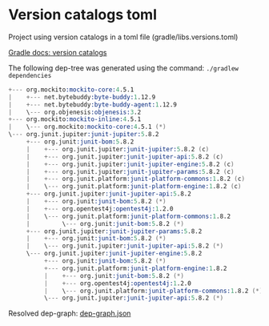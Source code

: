 # Version catalogs toml

Project using version catalogs in a toml file (gradle/libs.versions.toml)

[Gradle docs: version catalogs](https://docs.gradle.org/current/userguide/platforms.html)

The following dep-tree was generated using the command: `./gradlew dependencies`

```s
+--- org.mockito:mockito-core:4.5.1
|    +--- net.bytebuddy:byte-buddy:1.12.9
|    +--- net.bytebuddy:byte-buddy-agent:1.12.9
|    \--- org.objenesis:objenesis:3.2
+--- org.mockito:mockito-inline:4.5.1
|    \--- org.mockito:mockito-core:4.5.1 (*)
\--- org.junit.jupiter:junit-jupiter:5.8.2
     +--- org.junit:junit-bom:5.8.2
     |    +--- org.junit.jupiter:junit-jupiter:5.8.2 (c)
     |    +--- org.junit.jupiter:junit-jupiter-api:5.8.2 (c)
     |    +--- org.junit.jupiter:junit-jupiter-engine:5.8.2 (c)
     |    +--- org.junit.jupiter:junit-jupiter-params:5.8.2 (c)
     |    +--- org.junit.platform:junit-platform-commons:1.8.2 (c)
     |    \--- org.junit.platform:junit-platform-engine:1.8.2 (c)
     +--- org.junit.jupiter:junit-jupiter-api:5.8.2
     |    +--- org.junit:junit-bom:5.8.2 (*)
     |    +--- org.opentest4j:opentest4j:1.2.0
     |    \--- org.junit.platform:junit-platform-commons:1.8.2
     |         \--- org.junit:junit-bom:5.8.2 (*)
     +--- org.junit.jupiter:junit-jupiter-params:5.8.2
     |    +--- org.junit:junit-bom:5.8.2 (*)
     |    \--- org.junit.jupiter:junit-jupiter-api:5.8.2 (*)
     \--- org.junit.jupiter:junit-jupiter-engine:5.8.2
          +--- org.junit:junit-bom:5.8.2 (*)
          +--- org.junit.platform:junit-platform-engine:1.8.2
          |    +--- org.junit:junit-bom:5.8.2 (*)
          |    +--- org.opentest4j:opentest4j:1.2.0
          |    \--- org.junit.platform:junit-platform-commons:1.8.2 (*)
          \--- org.junit.jupiter:junit-jupiter-api:5.8.2 (*)
```

Resolved dep-graph: [dep-graph.json](./dep-graph.json)
